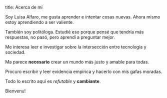 
title: Acerca de mí



Soy Luisa Alfaro, me gusta aprender e intentar cosas nuevas. Ahora mismo estoy aprendiendo a ser valiente.

También soy politóloga. Estudié eso porque pensé que tendría más respuestas, no pasó, pero aprendí a preguntar mejor.

Me interesa leer e investigar sobre la intersección entre tecnología y sociedad.

Ma parece **necesario** crear un mundo más justo y amable para todas.

Procuro escribir y leer evidencia empírica y hacerlo con mis gafas moradas.

Todo lo escrito aquí es *refutable* y **cambiante**.

Bienvenu!
